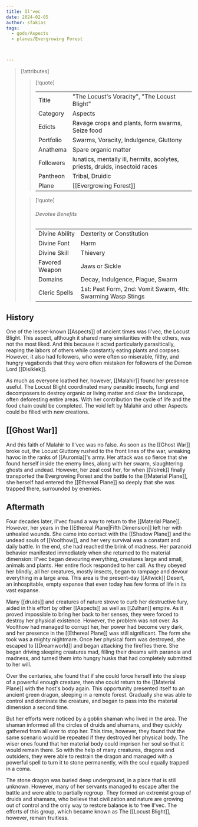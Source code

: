 ```yaml
---
title: Il'vec
date: 2024-02-05
author: sfakias
tags:
  - gods/Aspects
  - planes/Evergrowing Forest



---
```

> [!attributes]
> 
> > [!quote]
> >
> > | | |
> > | --- | --- |
> > | Title | "The Locust's Voracity", "The Locust Blight" |
> > | Category | Aspects |
> > | Edicts | Ravage crops and plants, form swarms, Seize food |
> > | Portfolio | Swarms, Voracity, Indulgence, Gluttony |
> > | Anathema | Spare organic matter |
> > | Followers | lunatics, mentally ill, hermits, acolytes, priests, druids, insectoid races |
> > | Pantheon | Tribal, Druidic |
> > | Plane | [[Evergrowing Forest]] |
>
> > [!quote]
> > 
> > ###### Devotee Benefits
> > | | |
> > | --- | --- |
> > | Divine Ability | Dexterity or Constitution |
> > | Divine Font | Harm |
> > | Divine Skill | Thievery |
> > | Favored Weapon | Jaws or Sickle |
> > | Domains | Decay, Indulgence, Plague, Swarm |
> > | Cleric Spells | 1st: Pest Form, 2nd: Vomit Swarm, 4th: Swarming Wasp Stings |

## History

One of the lesser-known [[Aspects]] of ancient times was Il'vec, the Locust Blight. This aspect, although it shared many similarities with the others, was not the most liked. And this because it acted particularly parasitically, reaping the labors of others while constantly eating plants and corpses. However, it also had followers, who were often so miserable, filthy, and hungry vagabonds that they were often mistaken for followers of the Demon Lord [[Disiklek]].

As much as everyone loathed her, however, [[Malahir]] found her presence useful. The Locust Blight coordinated many parasitic insects, fungi and decomposers to destroy organic or living matter and clear the landscape, often deforesting entire areas. With her contribution the cycle of life and the food chain could be completed. The void left by Malahir and other Aspects could be filled with new creations.

## [[Ghost War]]

And this faith of Malahir to Il'vec was no false. As soon as the [[Ghost War]] broke out, the Locust Gluttony rushed to the front lines of the war, wreaking havoc in the ranks of [[Auromia]]'s army. Her attack was so fierce that she found herself inside the enemy lines, along with her swarm, slaughtering ghosts and undead. However, her zeal cost her, for when [[Volrek]] finally transported the Evergrowing Forest and the battle to the [[Material Plane]], she herself had entered the [[Ethereal Plane]] so deeply that she was trapped there, surrounded by enemies.

## Aftermath

Four decades later, Il'vec found a way to return to the [[Material Plane]]. However, her years in the [[Ethereal Plane|Fifth Dimension]] left her with unhealed wounds. She came into contact with the [[Shadow Plane]] and the undead souls of [[Voolthow]], and her very survival was a constant and daily battle. In the end, she had reached the brink of madness. Her paranoid behavior manifested immediately when she returned to the material dimension: Il'vec began devouring everything, creatures large and small, animals and plants. Her entire flock responded to her call. As they obeyed her blindly, all her creatures, mostly insects, began to rampage and devour everything in a large area. This area is the present-day [[Allwick]] Desert, an inhospitable, empty expanse that even today has few forms of life in its vast expanse.

Many [[druids]] and creatures of nature strove to curb her destructive fury, aided in this effort by other [[Aspects]] as well as [[Zulhan]] empire. As it proved impossible to bring her back to her senses, they were forced to destroy her physical existence. However, the problem was not over. As Voolthow had managed to corrupt her, her power had become very dark, and her presence in the [[Ethereal Plane]] was still significant. The form she took was a mighty nightmare. Once her physical form was destroyed, she escaped to [[Dreamworld]] and began attacking the fireflies there. She began driving sleeping creatures mad, filling their dreams with paranoia and madness, and turned them into hungry husks that had completely submitted to her will.

Over the centuries, she found that if she could force herself into the sleep of a powerful enough creature, then she could return to the [[Material Plane]] with the host's body again. This opportunity presented itself to an ancient green dragon, sleeping in a remote forest. Gradually she was able to control and dominate the creature, and began to pass into the material dimension a second time.

But her efforts were noticed by a goblin shaman who lived in the area. The shaman informed all the circles of druids and shamans, and they quickly gathered from all over to stop her. This time, however, they found that the same scenario would be repeated if they destroyed her physical body. The wiser ones found that her material body could imprison her soul so that it would remain there. So with the help of many creatures, dragons and outsiders, they were able to restrain the dragon and managed with a powerful spell to turn it to stone permanently, with the soul equally trapped in a coma.

The stone dragon was buried deep underground, in a place that is still unknown. However, many of her servants managed to escape after the battle and were able to partially regroup. They formed an extremist group of druids and shamans, who believe that civilization and nature are growing out of control and the only way to restore balance is to free Il'vec. The efforts of this group, which became known as The [[Locust Blight]], however, remain fruitless.